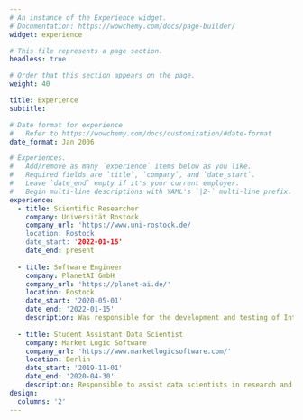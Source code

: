 ```yaml
---
# An instance of the Experience widget.
# Documentation: https://wowchemy.com/docs/page-builder/
widget: experience

# This file represents a page section.
headless: true

# Order that this section appears on the page.
weight: 40

title: Experience
subtitle:

# Date format for experience
#   Refer to https://wowchemy.com/docs/customization/#date-format
date_format: Jan 2006

# Experiences.
#   Add/remove as many `experience` items below as you like.
#   Required fields are `title`, `company`, and `date_start`.
#   Leave `date_end` empty if it's your current employer.
#   Begin multi-line descriptions with YAML's `|2-` multi-line prefix.
experience:
  - title: Scientific Researcher
    company: Universität Rostock
    company_url: 'https://www.uni-rostock.de/
    location: Rostock
    date_start: '2022-01-15'
    date_end: present
        
  - title: Software Engineer
    company: PlanetAI GmbH
    company_url: 'https://planet-ai.de/'
    location: Rostock
    date_start: '2020-05-01'
    date_end: '2022-01-15'
    description: Was responsible for the development and testing of Intelligent Document Analysis software and later on integrated into the DevOps team where was involved in building CI/CD pipelines which made the software delivery process much smoother.
    
  - title: Student Assistant Data Scientist
    company: Market Logic Software
    company_url: 'https://www.marketlogicsoftware.com/'
    location: Berlin
    date_start: '2019-11-01'
    date_end: '2020-04-30'
    description: Responsible to assist data scientists in research and development of NLP tools which were used by businesses to get an insight into their Natural language data, extract relevant information and store it in the most efficient way to be able to use the knowledge in running an insight-driven business.
design:
  columns: '2'
---
```

